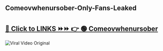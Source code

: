 
 ## Comeovwhenursober-Only-Fans-Leaked

# <h2><a href="https://clipsfans.com/Comeovwhenursober&ref=git">🔗 Click to LINKS ⏩⏩ 👉 🟢 Comeovwhenursober </a></h2>

<a href="https://clipsfans.com/Comeovwhenursober&ref=git" rel="nofollow" data-target="animated-image.originalLink"><img src="https://i.ibb.co.com/xMMVF88/686577567.gif" alt="Viral Video Original" style="max-width: 100%; display: inline-block;" data-target="animated-image.originalImage"></a>
